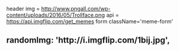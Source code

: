 header img = http://www.pngall.com/wp-content/uploads/2016/05/Trollface.png
api = https://api.imgflip.com/get_memes
form className='meme-form'
<h2 className='top'>
<h2 className='bottom'>
randomImg: 'http://i.imgflip.com/1bij.jpg',



